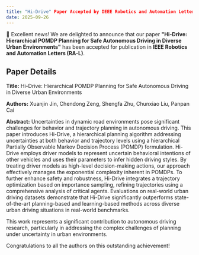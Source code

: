 ```yaml
---
title: "Hi-Drive" Paper Accepted by IEEE Robotics and Automation Letters (RA-L)
date: 2025-09-26
---
```


🎊 Excellent news! We are delighted to announce that our paper **"Hi-Drive: Hierarchical POMDP Planning for Safe Autonomous Driving in Diverse Urban Environments"** has been accepted for publication in **IEEE Robotics and Automation Letters (RA-L)**.

<!--more-->

## Paper Details

**Title:** Hi-Drive: Hierarchical POMDP Planning for Safe Autonomous Driving in Diverse Urban Environments

**Authors:** Xuanjin Jin, Chendong Zeng, Shengfa Zhu, Chunxiao Liu, Panpan Cai

**Abstract:** Uncertainties in dynamic road environments pose significant challenges for behavior and trajectory planning in autonomous driving. This paper introduces Hi-Drive, a hierarchical planning algorithm addressing uncertainties at both behavior and trajectory levels using a hierarchical Partially Observable Markov Decision Process (POMDP) formulation. Hi-Drive employs driver models to represent uncertain behavioral intentions of other vehicles and uses their parameters to infer hidden driving styles. By treating driver models as high-level decision-making actions, our approach effectively manages the exponential complexity inherent in POMDPs. To further enhance safety and robustness, Hi-Drive integrates a trajectory optimization based on importance sampling, refining trajectories using a comprehensive analysis of critical agents. Evaluations on real-world urban driving datasets demonstrate that Hi-Drive significantly outperforms state-of-the-art planning-based and learning-based methods across diverse urban driving situations in real-world benchmarks.

This work represents a significant contribution to autonomous driving research, particularly in addressing the complex challenges of planning under uncertainty in urban environments.

Congratulations to all the authors on this outstanding achievement!
